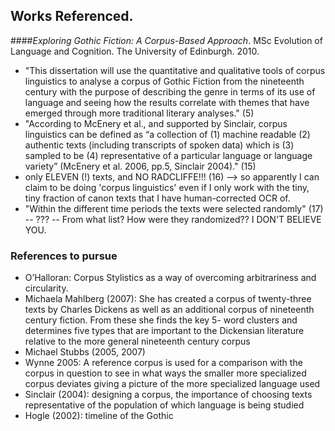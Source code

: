 ## Works Referenced.

####*Exploring Gothic Fiction: A Corpus-Based Approach*. MSc Evolution of Language and Cognition. The University of Edinburgh. 2010.
* "This dissertation will use the quantitative and qualitative tools of corpus linguistics to analyse a corpus of Gothic Fiction from the nineteenth century with the purpose of describing the genre in terms of its use of language and seeing how the results correlate with themes that have emerged through more traditional literary analyses." (5)
* "According to McEnery et al., and supported by Sinclair, corpus linguistics can be defined as “a collection of (1) machine readable (2) authentic texts (including transcripts of spoken data) which is (3) sampled to be (4) representative of a particular language or language variety” (McEnery et al. 2006, pp.5, Sinclair 2004)." (15)
* only ELEVEN (!) texts, and NO RADCLIFFE!!! (16) --> so apparently I can claim to be doing 'corpus linguistics' even if I only work with the tiny, tiny fraction of canon texts that I have human-corrected OCR of.
* "Within the different time periods the texts were selected randomly" (17) -- ??? -- From what list? How were they randomized?? I DON'T BELIEVE YOU.

### References to pursue
* O’Halloran: Corpus Stylistics as a way of overcoming arbitrariness and circularity.
* Michaela Mahlberg (2007): She has created a corpus of twenty-three texts by Charles Dickens as well as an additional corpus of nineteenth century fiction. From these she finds the key 5- word clusters and determines five types that are important to the Dickensian literature relative to the more general nineteenth century corpus
* Michael Stubbs (2005, 2007)
* Wynne 2005: A reference corpus is used for a comparison with the corpus in question to see in what ways the smaller more specialized corpus deviates giving a picture of the more specialized language used
* Sinclair (2004): designing a corpus, the importance of choosing texts representative of the population of which language is being studied
* Hogle (2002): timeline of the Gothic